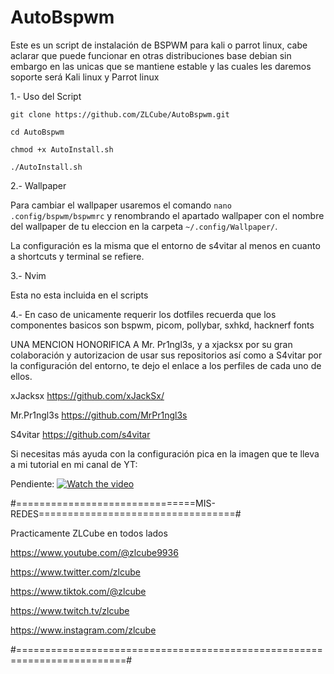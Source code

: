 # AutoBspwm

Este es un script de instalación de BSPWM para kali o parrot linux, cabe aclarar que puede funcionar en otras distribuciones base debian sin embargo en las unicas que se mantiene estable y las cuales les daremos soporte será Kali linux y Parrot linux


1.- Uso del Script 

```
git clone https://github.com/ZLCube/AutoBspwm.git

cd AutoBspwm

chmod +x AutoInstall.sh

./AutoInstall.sh
```

2.- Wallpaper

Para cambiar el wallpaper usaremos el comando
``` nano .config/bspwm/bspwmrc ``` y renombrando el apartado wallpaper con el nombre del wallpaper de tu eleccion en la carpeta ```~/.config/Wallpaper/```.

La configuración es la misma que el entorno de s4vitar al menos en cuanto a shortcuts y terminal se refiere.

3.- Nvim

Esta no esta incluida en el scripts

4.- En caso de unicamente requerir los dotfiles recuerda que los componentes basicos son bspwm, picom, pollybar, sxhkd, hacknerf fonts

UNA MENCION HONORIFICA A Mr. Pr1ngl3s, y a xjacksx por su gran colaboración y autorizacion de usar sus repositorios así como a S4vitar por la configuración del entorno, te dejo el enlace a los perfiles de cada uno de ellos.

xJacksx https://github.com/xJackSx/

Mr.Pr1ngl3s https://github.com/MrPr1ngl3s

S4vitar https://github.com/s4vitar

Si necesitas más ayuda con la configuración pica en la imagen que te lleva a mi tutorial en mi canal de YT:

Pendiente: [![Watch the video](linkdeimagen)](linkdeyt)

#===============================MIS-REDES==================================#

Practicamente ZLCube en todos lados

https://www.youtube.com/@zlcube9936

https://www.twitter.com/zlcube

https://www.tiktok.com/@zlcube

https://www.twitch.tv/zlcube

https://www.instagram.com/zlcube

#=========================================================================#
